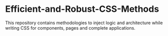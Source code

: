 # Efficient-and-Robust-CSS-Methods
This repository contains methodologies to inject logic and architecture while writing CSS for components, pages and complete applications.
